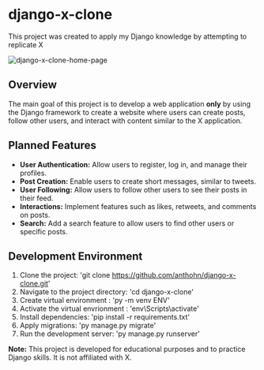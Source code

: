 # django-x-clone

This project was created to apply my Django knowledge by attempting to replicate X

![django-x-clone-home-page](https://github.com/anthohn/django-x-clone/assets/75019251/9e65d060-f107-4b6d-b9f1-2519386c7bf4)


## Overview

The main goal of this project is to develop a web application **only** by using the Django framework to create a website where users can create posts, follow other users, and interact with content similar to the X application.

## Planned Features

- **User Authentication:** Allow users to register, log in, and manage their profiles.
- **Post Creation:** Enable users to create short messages, similar to tweets.
- **User Following:** Allow users to follow other users to see their posts in their feed.
- **Interactions:** Implement features such as likes, retweets, and comments on posts.
- **Search:** Add a search feature to allow users to find other users or specific posts.

## Development Environment

1. Clone the project: 'git clone https://github.com/anthohn/django-x-clone.git'
2. Navigate to the project directory: 'cd django-x-clone'
3. Create virtual  environment : 'py -m venv ENV'
4. Activate the virtual envrionment : 'env\Scripts\activate'
5. Install dependencies: 'pip install -r requirements.txt'
6. Apply migrations: 'py manage.py migrate'
7. Run the development server: 'py manage.py runserver'

**Note:** This project is developed for educational purposes and to practice Django skills. It is not affiliated with X.
